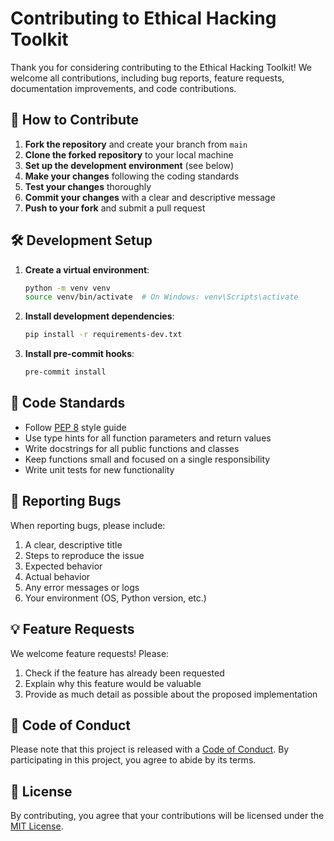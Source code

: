 # Contributing to Ethical Hacking Toolkit

Thank you for considering contributing to the Ethical Hacking Toolkit! We welcome all contributions, including bug reports, feature requests, documentation improvements, and code contributions.

## 📝 How to Contribute

1. **Fork the repository** and create your branch from `main`
2. **Clone the forked repository** to your local machine
3. **Set up the development environment** (see below)
4. **Make your changes** following the coding standards
5. **Test your changes** thoroughly
6. **Commit your changes** with a clear and descriptive message
7. **Push to your fork** and submit a pull request

## 🛠 Development Setup

1. **Create a virtual environment**:
   ```bash
   python -m venv venv
   source venv/bin/activate  # On Windows: venv\Scripts\activate
   ```

2. **Install development dependencies**:
   ```bash
   pip install -r requirements-dev.txt
   ```

3. **Install pre-commit hooks**:
   ```bash
   pre-commit install
   ```

## 📜 Code Standards

- Follow [PEP 8](https://www.python.org/dev/peps/pep-0008/) style guide
- Use type hints for all function parameters and return values
- Write docstrings for all public functions and classes
- Keep functions small and focused on a single responsibility
- Write unit tests for new functionality

## 🐛 Reporting Bugs

When reporting bugs, please include:

1. A clear, descriptive title
2. Steps to reproduce the issue
3. Expected behavior
4. Actual behavior
5. Any error messages or logs
6. Your environment (OS, Python version, etc.)

## 💡 Feature Requests

We welcome feature requests! Please:

1. Check if the feature has already been requested
2. Explain why this feature would be valuable
3. Provide as much detail as possible about the proposed implementation

## 📜 Code of Conduct

Please note that this project is released with a [Code of Conduct](CODE_OF_CONDUCT.md). By participating in this project, you agree to abide by its terms.

## 📄 License

By contributing, you agree that your contributions will be licensed under the [MIT License](LICENSE).
